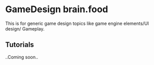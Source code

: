 # GameDesign brain.food
This is for generic game design topics like game engine elements/UI design/ Gameplay. 

## Tutorials
..Coming soon..
